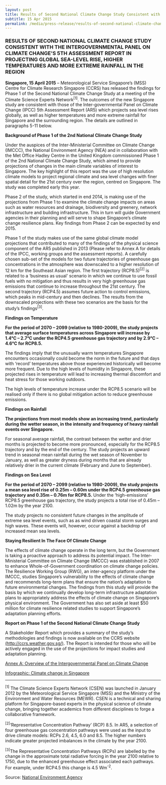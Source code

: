 ```yaml
---
layout: post
title: Results of Second National Climate Change Study Consistent with The Intergovernmental Panel on Climate Change's 5th Assessment Report in Projecting Global Sea-Level Rise, Higher Temperatures and More Extreme Rainfall in The Region
subtitle: 15 Apr 2015
permalink: /media/press-release/results-of-second-national-climate-change-study-consistent-with-the-intergovernmental-panel-on-climate-changes-5th-assessment-report-in-projecting
---
```


### RESULTS OF SECOND NATIONAL CLIMATE CHANGE STUDY CONSISTENT WITH THE INTERGOVERNMENTAL PANEL ON CLIMATE CHANGE'S 5TH ASSESSMENT REPORT IN PROJECTING GLOBAL SEA-LEVEL RISE, HIGHER TEMPERATURES AND MORE EXTREME RAINFALL IN THE REGION

**Singapore, 15 April 2015** – Meteorological Service Singapore’s (MSS) Centre for Climate Research Singapore (CCRS) has released the findings for Phase 1 of the Second National Climate Change Study at a meeting of the Climate Science Experts Network<sup>[1]</sup>. The outcomes of the new Singapore study are consistent with those of the Inter-governmental Panel on Climate Change (IPCC) 5th Assessment Report (AR5) which projects sea level rises globally, as well as higher temperatures and more extreme rainfall for Singapore and the surrounding region. The details are outlined in paragraphs 5-11 below.

**Background of Phase 1 of the 2nd National Climate Change Study**

Under the auspices of the Inter-Ministerial Committee on Climate Change (IMCCC), the National Environment Agency (NEA) and in collaboration with the Met Office Hadley Centre in the United Kingdom commissioned Phase 1 of the 2nd National Climate Change Study, which aimed to provide projections of changes in the main climate variables of interest to Singapore. The key highlight of this report was the use of high resolution climate models to project regional climate and sea level changes with finer spatial detail for the 21st century over the region, centred on Singapore. The study was completed early this year.

Phase 2 of the study, which started in end 2014, is making use of the projections from Phase 1 to examine the climate change impacts on areas such as water resources and drainage, biodiversity and greenery, network infrastructure and building infrastructure. This in turn will guide Government agencies in their planning and will serve to shape Singapore’s climate change resilience plans. Key findings from Phase 2 can be expected by end 2015.

Phase 1 of the study makes use of the same global climate model projections that contributed to many of the findings of the physical science component of the AR5 published in 2013 (Please refer to Annex A for details of the IPCC, working groups and the assessment reports). A carefully chosen sub-set of the models for two future trajectories of greenhouse gas concentrations in the atmosphere was downscaled to a higher resolution of 12 km for the Southeast Asian region. The first trajectory (RCP8.5)<sup>[2]</sup> is related to a ‘business as usual' scenario in which we continue to use fossil fuels with no mitigation and thus results in very high greenhouse gas emissions that continue to increase throughout the 21st century. The second trajectory (RCP4.5) assumes future action to control emissions, which peaks in mid-century and then declines. The results from the downscaled projections with these two scenarios are the basis for the study’s findings<sup>[3]</sup>.

**Findings on Temperature**

**For the period of 2070 – 2099 (relative to 1980-2009), the study projects that average surface temperatures across Singapore will increase by 1.4°C – 2.7°C under the RCP4.5 greenhouse gas trajectory and by 2.9°C – 4.6°C for RCP8.5.**

The findings imply that the unusually warm temperatures Singapore encounters occasionally could become the norm in the future and that days with ‘record’ temperatures above those experienced historically will become more frequent. Due to the high levels of humidity in Singapore, these projected rises in temperature will lead to increasing thermal discomfort and heat stress for those working outdoors.

The high levels of temperature increase under the RCP8.5 scenario will be realised only if there is no global mitigation action to reduce greenhouse emissions.

**Findings on Rainfall**

**The projections from most models show an increasing trend, particularly during the wetter season, in the intensity and frequency of heavy rainfall events over Singapore.**

For seasonal average rainfall, the contrast between the wetter and drier months is projected to become more pronounced, especially for the RCP8.5 trajectory and by the end of the century. The study projects an upward trend in seasonal mean rainfall during the wet season of November to January, as well as greater dryness during months that are already relatively drier in the current climate (February and June to September).

**Findings on Sea Level**

**For the period of 2070 – 2099 (relative to 1980-2009), the study projects a mean sea level rise of 0.25m – 0.60m under the RCP4.5 greenhouse gas trajectory and 0.35m – 0.76m for RCP8.5.** Under the ‘high-emissions’ RCP8.5 greenhouse gas trajectory, the study projects a total rise of 0.45m – 1.02m by the year 2100.

The study projects no consistent future changes in the amplitude of extreme sea level events, such as as wind driven coastal storm surges and high waves. These events will, however, occur against a backdrop of increased mean sea levels.

**Staying Resilient In The Face Of Climate Change**

The effects of climate change operate in the long term, but the Government is taking a proactive approach to address its potential impact. The Inter-Ministerial Committee on Climate Change (IMCCC) was established in 2007 to enhance Whole-of-Government coordination on climate change policies. The Resilience Working Group (RWG), an inter-agency platform under the IMCCC, studies Singapore’s vulnerability to the effects of climate change and recommends long-term plans that ensure the nation’s adaptation to future environmental changes. The findings from this study will provide the basis by which we continually develop long-term infrastructure adaptation plans to appropriately address the effects of climate change on Singapore’s physical environment. The Government has also set aside at least $50 million for climate resilience related studies to support Singapore’s adaptation planning efforts.

**Report on Phase 1 of the Second National Climate Change Study**

A Stakeholder Report which provides a summary of the study’s methodologies and findings is now available on the CCRS website [<a href="http://ccrs.weather.gov.sg/" target="_blank">(http://ccrs.weather.gov.sg/)</a>](http://ccrs.weather.gov.sg/). The Report is intended for those who will be actively engaged in the use of the projections for impact studies and adaptation planning.

[<a href="/docs/default-source/news-documents/2ndvulnerabilitystudy_annex-a.pdf" target="_blank">Annex A: Overview of the Intergovernmental Panel on Climate Change</a>](/docs/default-source/news-documents/2ndvulnerabilitystudy_annex-a.pdf)

[<a href="/docs/default-source/news-documents/infographic---climate-change-in-singapore.pdf" target="_blank">Infographic: Climate change in Singapore</a>](/docs/default-source/news-documents/infographic---climate-change-in-singapore.pdf)

*******

<sup>[1]</sup> The Climate Science Experts Network (CSEN) was launched in January 2012 by the Meteorological Service Singapore (MSS) and the Ministry of the Environment and Water Resources (MEWR). CSEN is a technical and sharing platform for Singapore-based experts in the physical science of climate change, bringing together academics from different disciplines to forge a collaborative framework.

<sup>[2]</sup>‘Representative Concentration Pathway’ (RCP) 8.5. In AR5, a selection of four greenhouse gas concentration pathways were used as the input to drive climate models: RCPs 2.6, 4.5, 6.0 and 8.5. The higher numbers indicate greater projected imbalances in the climate by the year 2100.

<sup>[3]</sup>The Representative Concentration Pathways (RCPs) are labelled by the change in the approximate total radiative forcing in the year 2100 relative to 1750, due to the enhanced greenhouse effect associated each pathways. For example, under RCP4.5 this change is 4.5 Wm<sup>-2</sup>.

Source: [<a href="https://www.nea.gov.sg/" target="_blank">National Environment Agency</a>](https://www.nea.gov.sg/)

